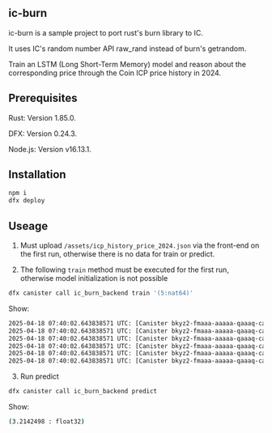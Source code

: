 ## ic-burn

ic-burn is a sample project to port rust's burn library to IC. 

It uses IC's random number API raw_rand instead of burn's getrandom.

Train an LSTM (Long Short-Term Memory) model and reason about the corresponding price through the Coin ICP price history in 2024.

## Prerequisites
Rust: Version 1.85.0.

DFX: Version 0.24.3.

Node.js: Version v16.13.1.


## Installation
```bash
npm i
dfx deploy
```
## Useage
1. Must upload `/assets/icp_history_price_2024.json` via the front-end on the first run, otherwise there is no data for train or predict.

2. The following `train` method must be executed for the first run, otherwise model initialization is not possible
```bash
dfx canister call ic_burn_backend train '(5:nat64)'
```
Show: 
```bash
2025-04-18 07:40:02.643838571 UTC: [Canister bkyz2-fmaaa-aaaaa-qaaaq-cai] Epoch 1: Loss = 0.07873835
2025-04-18 07:40:02.643838571 UTC: [Canister bkyz2-fmaaa-aaaaa-qaaaq-cai] Epoch 2: Loss = 0.0785257
2025-04-18 07:40:02.643838571 UTC: [Canister bkyz2-fmaaa-aaaaa-qaaaq-cai] Epoch 3: Loss = 0.07831413
2025-04-18 07:40:02.643838571 UTC: [Canister bkyz2-fmaaa-aaaaa-qaaaq-cai] Epoch 4: Loss = 0.07810363
2025-04-18 07:40:02.643838571 UTC: [Canister bkyz2-fmaaa-aaaaa-qaaaq-cai] Epoch 5: Loss = 0.07789419
2025-04-18 07:40:02.643838571 UTC: [Canister bkyz2-fmaaa-aaaaa-qaaaq-cai] Train consumed 4134426 cycle
```

3. Run predict
```bash
dfx canister call ic_burn_backend predict
```
Show:
```bash
(3.2142498 : float32)
```
